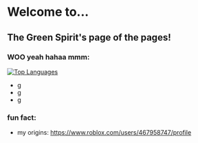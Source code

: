 # Welcome to...
## The Green Spirit's page of the pages!

### WOO yeah hahaa mmm:
[![Top Languages](https://github-readme-stats.vercel.app/api/top-langs/?username=thegreenspirit&layout=compact&theme=dark)](https://github.com/thegreenspirit)
* g
* g
* g

### fun fact:
* my origins: https://www.roblox.com/users/467958747/profile
